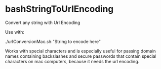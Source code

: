 # bashStringToUrlEncoding
Convert any string with Url Encoding

Use with:

./urlConversionMac.sh "String to encode here"

Works with special characters and is especially useful for passing  domain names containing backslashes and secure passwords that contain special characters on mac computers, because it needs the url encoding.
